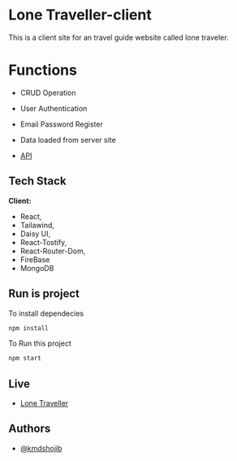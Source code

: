 
# Lone Traveller-client 

This is a client site for an travel guide website called lone traveler.

# Functions

- CRUD Operation

- User Authentication

- Email Password Register

- Data loaded from server site

- [API](https://travelia-server-kmdshojib.vercel.app/)




## Tech Stack


**Client:** 
- React, 
- Tailawind, 
- Daisy UI,
- React-Tostify, 
- React-Router-Dom,
 - FireBase
 - MongoDB

## Run is project

To install dependecies

```bash
npm install
```

To Run this project 

```bash
npm start
```
## Live

- [Lone Traveller](https://lone-traveller-d177c.web.app)


## Authors

- [@kmdshojib](https://github.com/kmdshojib)

